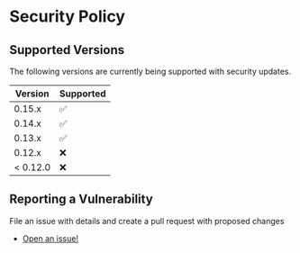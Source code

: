 # Security Policy

## Supported Versions

The following versions are currently being supported with security updates.

| Version  | Supported          |
| -------- | ------------------ |
| 0.15.x   | :white_check_mark: |
| 0.14.x   | :white_check_mark: |
| 0.13.x   | :white_check_mark: |
| 0.12.x   | :x:                |
| < 0.12.0 | :x:                |

## Reporting a Vulnerability

File an issue with details and create a pull request with proposed changes

- [Open an issue!](https://github.com/selectize/selectize.js/issues/new)
